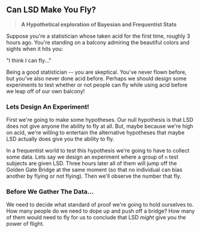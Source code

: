 ## Can LSD Make You Fly?

>  __A Hypothetical exploration of Bayesian and Frequentist Stats__

Suppose you're a statistician whose taken acid for the first time, roughly 3 hours ago. You're standing on a balcony admiring the beautiful colors and sights when it hits you:

"I think I can fly..."

Being a good statistician -- you are skeptical. You've never flown before, but you've also never done acid before. Perhaps we should design some experiments to test whether or not people can fly while using acid before we leap off of our own balcony!

### Lets Design An Experiment!

First we're going to make some hypotheses. Our null hypothesis is that LSD does not give anyone the ability to fly at all. But, maybe because we're high on acid, we're willing to entertain the alternative hypotheses that maybe LSD actually does give you the ability to fly.

In a frequentist world to test this hypothesis we're going to have to collect some data. Lets say we design an experiment where a group of `n` test subjects are given LSD. Three hours later all of them will jump off the Golden Gate Bridge at the same moment (so that no individual can bias another by flying or not flying). Then we'll observe the number that fly.

### Before We Gather The Data...

We need to decide what standard of proof we're going to hold ourselves to. How many people do we need to dope up and push off a bridge? How many of them would need to fly for us to conclude that LSD *might* give you the power of flight. 

